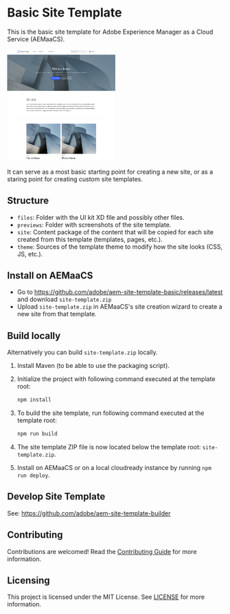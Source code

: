 # Basic Site Template

This is the basic site template for Adobe Experience Manager as a Cloud Service (AEMaaCS).

<img src="previews/site.png?raw=true" alt="Basic site preview" width="50%">

It can serve as a most basic starting point for creating a new site, or as a staring point for creating custom site templates.

## Structure

* `files`: Folder with the UI kit XD file and possibly other files.
* `previews`: Folder with screenshots of the site template.
* `site`: Content package of the content that will be copied for each site created from this template (templates, pages, etc.).
* `theme`: Sources of the template theme to modify how the site looks (CSS, JS, etc.).

## Install on AEMaaCS

* Go to <https://github.com/adobe/aem-site-template-basic/releases/latest> and download `site-template.zip`
* Upload `site-template.zip` in AEMaaCS's site creation wizard to create a new site from that template.

## Build locally

Alternatively you can build `site-template.zip` locally.

1. Install Maven (to be able to use the packaging script).
1. Initialize the project with following command executed at the template root:

   ```bash
   npm install
   ```

1. To build the site template, run following command executed at the template root:

   ```bash
   npm run build
   ```

1. The site template ZIP file is now located below the template root: `site-template.zip`.
1. Install on AEMaaCS or on a local cloudready instance by running `npm run deploy`.

## Develop Site Template

See: <https://github.com/adobe/aem-site-template-builder>

## Contributing

Contributions are welcomed! Read the [Contributing Guide](.github/CONTRIBUTING.md) for more information.

## Licensing

This project is licensed under the MIT License. See [LICENSE](LICENSE.md) for more information.
